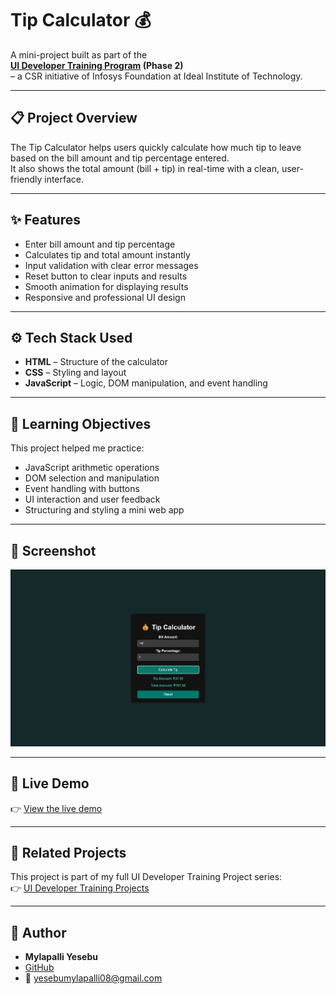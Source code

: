 # Tip Calculator 💰

A mini-project built as part of the  
**[UI Developer Training Program](https://github.com/MylapalliYesebu/UI-Developer-Training-Projects.git) (Phase 2)**  
– a CSR initiative of Infosys Foundation at Ideal Institute of Technology.

---

## 📋 Project Overview

The Tip Calculator helps users quickly calculate how much tip to leave based on the bill amount and tip percentage entered.  
It also shows the total amount (bill + tip) in real-time with a clean, user-friendly interface.

---

## ✨ Features

- Enter bill amount and tip percentage  
- Calculates tip and total amount instantly  
- Input validation with clear error messages  
- Reset button to clear inputs and results  
- Smooth animation for displaying results  
- Responsive and professional UI design  

---

## ⚙️ Tech Stack Used

- **HTML** – Structure of the calculator  
- **CSS** – Styling and layout  
- **JavaScript** – Logic, DOM manipulation, and event handling  

---

## 🧠 Learning Objectives

This project helped me practice:

- JavaScript arithmetic operations  
- DOM selection and manipulation  
- Event handling with buttons  
- UI interaction and user feedback  
- Structuring and styling a mini web app  

---

## 📸 Screenshot

![Tip Calculator Screenshot](image.png)  


---

## 🧪 Live Demo

👉 [View the live demo](https://MylapalliYesebu.github.io/Tip-Calculator/)  


---

## 🔗 Related Projects

This project is part of my full UI Developer Training Project series:  
👉 [UI Developer Training Projects](https://github.com/MylapalliYesebu/UI-Developer-Training-Projects)  

---

## 👤 Author

- **Mylapalli Yesebu**  
- [GitHub](https://github.com/MylapalliYesebu)  
- 📧 [yesebumylapalli08@gmail.com](mailto:yesebumylapalli08@gmail.com)
